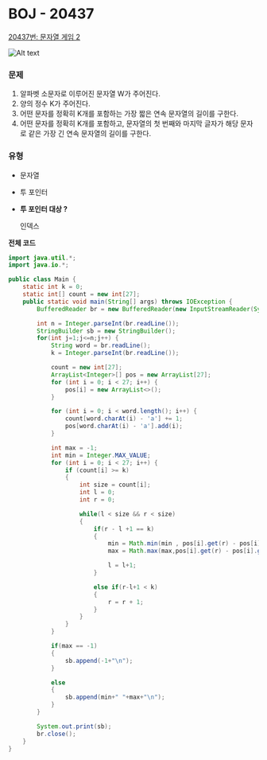 
# BOJ - 20437

[20437번: 문자열 게임 2](https://www.acmicpc.net/problem/20437)

![Alt text](https://user-images.githubusercontent.com/84346055/258817781-2f89603b-9b60-4406-9685-fd241244df2f.png)

### 문제

1. 알파벳 소문자로 이루어진 문자열 W가 주어진다.
2. 양의 정수 K가 주어진다.
3. 어떤 문자를 정확히 K개를 포함하는 가장 짧은 연속 문자열의 길이를 구한다.
4. 어떤 문자를 정확히 K개를 포함하고, 문자열의 첫 번째와 마지막 글자가 해당 문자로 같은 가장 긴 연속 문자열의 길이를 구한다.

### 유형

- 문자열
- 투 포인터
- **투 포인터 대상 ?**

  인덱스


**전체 코드**

```java
import java.util.*;
import java.io.*;

public class Main {
    static int k = 0;
    static int[] count = new int[27];
    public static void main(String[] args) throws IOException {
        BufferedReader br = new BufferedReader(new InputStreamReader(System.in));

        int n = Integer.parseInt(br.readLine());
        StringBuilder sb = new StringBuilder();
        for(int j=1;j<=n;j++) {
            String word = br.readLine();
            k = Integer.parseInt(br.readLine());

            count = new int[27];
            ArrayList<Integer>[] pos = new ArrayList[27];
            for (int i = 0; i < 27; i++) {
                pos[i] = new ArrayList<>();
            }

            for (int i = 0; i < word.length(); i++) {
                count[word.charAt(i) - 'a'] += 1;
                pos[word.charAt(i) - 'a'].add(i);
            }

            int max = -1;
            int min = Integer.MAX_VALUE;
            for (int i = 0; i < 27; i++) {
                if (count[i] >= k)
                {
                    int size = count[i];
                    int l = 0;
                    int r = 0;

                    while(l < size && r < size)
                    {
                        if(r - l +1 == k)
                        {
                            min = Math.min(min , pos[i].get(r) - pos[i].get(l) +1);
                            max = Math.max(max,pos[i].get(r) - pos[i].get(l) +1);

                            l = l+1;
                        }

                        else if(r-l+1 < k)
                        {
                            r = r + 1;
                        }
                    }
                }
            }

            if(max == -1)
            {
                sb.append(-1+"\n");
            }

            else
            {
                sb.append(min+" "+max+"\n");
            }
        }

        System.out.print(sb);
        br.close();
    }
}
```
